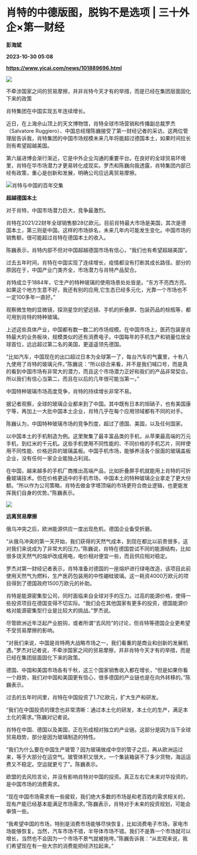 # 肖特的中德版图，脱钩不是选项 | 三十外企×第一财经
**彭海斌**

**2023-10-30 05:08**

**https://www.yicai.com/news/101889696.html**

![](https://imgcdn.yicai.com/uppics/slides/2023/10/b23f5bf0255a9c4f728d140e80eecb56.jpg)

不牵涉国家之间的贸易摩擦，并非肖特今天才有的举措，而是已经在集团层面固化下来的政策

肖特集团在中国实现五年连续增长。

近日，在上海佘山顶上的天文博物馆，肖特全球市场营销和传播副总裁罗杰（Salvatore Ruggiero）、中国总经理陈巍接受了第一财经记者的采访。这两位管理层告诉我，肖特集团的中国市场规模未来几年将能超过德国本土，如果时间拉长则有希望超越美国。

第六届进博会渐行渐近，它是中外企业沟通的重要平台。在良好的全球贸易环境里，肖特在华市场潜力才更易转化成现实。罗杰和陈巍向我透露，肖特集团内部已经有政策，重心是创新和发展，明确公司应远离贸易摩擦。

![肖特与中国的百年交集](https://imgcdn.yicai.com/uppics/images/2023/10/bc480aabedf86204a83bffb8d2045513.jpg)

**超越德国本土**

对于肖特，中国市场潜力巨大，竞争最激烈。

肖特在2021/22财年全球销售额28亿欧元。目前肖特最大市场是美国，其次是德国本土，第三则是中国。这样的市场排名，未来几年内可能发生变化。中国市场的销售额，很可能超过肖特在德国本土的收入。

陈巍表示，肖特内部不但对中国超越德国市场有信心，“我们也有希望超越美国”。

过去五年时间，肖特在中国实现了连续增长，疫情都没有打断其成长路径。部分的原因在于，中国产业门类齐全，市场潜力与肖特产品契合。

肖特成立于1884年，它生产的特种玻璃的使用场景处处皆是。“东方不亮西方亮。如果这个地方生意不好，我还有别的应用,它生态已经多元化，光靠一个市场也不一定100多年一直好。”

观察微生物的显微镜，探测星空的望远镜、手机的折叠屏、包装药品的棕瓶等，都可用到肖特的特种玻璃。

上述这些具体产业，中国都有数一数二的市场规模。在中国市场上，医药包装是肖特最大的业务板块，规模类似的还有消费电子。中国每年的手机生产和销量位居全球首位，远远超过第二名的美国，更遥遥领先德国。

“比如汽车，中国现在的出口超过日本为全球第一了，每台汽车的气囊里，十有八九使用了肖特的玻璃元件。”陈巍说：“所以综合来看，并不是我们喊口号，而是真的看到中国市场有非常大的潜力，而且这个市场潜力正好和我们的产品非常契合。所以我们有信心当第二，而且在以后的几年很可能当第一。”

中国特种玻璃市场高度竞争，肖特的持续增长非常不易。

据记者观察，全球的玻璃企业都来到了中国。其中既有日本的旭硝子，也有美国康宁等，再加上一大批中国本土企业，肖特几乎在每个应用领域都有不同的对手。

陈巍认为，中国特种玻璃市场的竞争烈度，超过了德国、美国，以及任何国家。

以中国本土的手机制造为例。这里聚集了最丰富品类的手机，从苹果最高端的万元手机，到红米的千元机。这些手机使用不同性能的、不同价格的手机芯片，同样使用不同性能、价格迥异的玻璃盖板。中国手机市场，能够养活各个层面的玻璃盖板企业，没有任何一家企业能独占利润。

在中国，越来越多的手机厂商推出高端产品，比如折叠屏手机就能用上肖特的可折叠玻璃技术。但在价格更适中的手机市场，中国本土的特种玻璃企业拿走了更大份额。“所以作为公司策略，肖特去做金字塔顶端的市场更符合商业逻辑，也更能发挥我们自身的优势。”陈巍表示。

![](https://imgcdn.yicai.com/uppics/images/2023/10/02cad5e5568ebd16f907496476031f1d.jpg)

**远离贸易摩擦**

俄乌冲突之后，欧洲能源供应一度出现危机，德国企业备受折磨。

“从俄乌冲突的第一天开始，我们获得的天然气成本，到现在都比以前贵很多，这对我们来说成为了非常大的压力。”陈巍说，肖特在德国尝试不同的能源结构，比如很多烧天然气的熔炉改成用电，电价相对便宜一些，而且供应相对稳定。

罗杰对第一财经记者表示，肖特准备对德国的一座熔炉进行绿电改造，该项目此前使用天然气为燃料，生产医药包装用的中性硼硅玻璃。这一耗资4000万欧元的项目得到了德国政府1500万欧元的补助。

肖特是能源密集型公司，同时面临来自全球对手的压力。过高的能源价格，使得一些投资项目在德国变得不切实际。“我们会在其他国家有更多的投资，德国能源价格对能源密集型行业是比较大的挑战。”罗杰说。

尽管欧洲近年泛起产业脱钩，或者所谓“去风险”的讨论，但肖特等德国企业更希望不受贸易摩擦的影响。

“对我们来说，中国是肖特两大战略市场之一，我们看重的是商业和创新的发展机遇。”罗杰对记者说，不牵涉国家之间的贸易摩擦，并非肖特今天才有的举措，而是已经在集团层面固化下来的政策。

德国、中国和美国市场各有千秋，这三个国家销售收入都在增长，“但是如果你看一个趋势，我们对中国和美国更有信心，很多德国的产业链也是在向外转移的。”陈巍表示。

过去的五年时间里，肖特在中国投资了1.7亿欧元，扩大生产和研发。

“我们在中国投资的理念也非常清晰：通过本土化的研发，本土化的生产，满足本土化的需求。”陈巍对记者说。

肖特在中国、德国以及美国，正在形成相对独立的产业链。这部分是因为当下全球贸易趋势，部分是因为玻璃制造的特性。

“我们为什么要在中国生产玻管？因为玻璃做成中空的管子之后，再从欧洲运过来，等于大部分在运空气。玻管体积又很大，一个集装箱装不了多少货物，海运运费又不稳定。空运就更亏了”。陈巍表示。

欧盟的去风险言论，并没有影响肖特对中国的投资。真正左右它未来对华投资的，是中国市场的消费需求。

“现在中国市场需求有一些疲软，我们绝大多数的市场是和老百姓的需求相关的，现有产能已经基本能满足市场需求。”陈巍表示，肖特对于未来的投资规划，可能会审慎一些。

“我希望中国的市场，特别是消费市场能够尽快恢复，比如消费电子市场，家电市场能够恢复。当然，汽车市场不错，半导体市场不错。我们不是靠一个市场就可以增长，当然也不会因为一个市场不景气就被拖垮。”陈巍告诉我：“从宏观来说，我们希望现在有一些大宗的消费能把经济拉起来。”